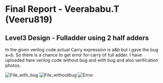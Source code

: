 # Final Report - Veerababu.T (Veeru819)
## Level3 Design - Fulladder using 2 half adders

In the given verilog code actual Carry expression is a&b but i gave the bug a+b.
So there is a chance to get error for carry of full adder.
I have uploaded here verilog code without bug and with bug and also verification photos.



![File_with_bug](https://user-images.githubusercontent.com/109529642/182213254-8e716550-e233-4c4b-ae8d-8ec122e7f223.png)
![File_withoutbug](https://user-images.githubusercontent.com/109529642/182213270-4cca9762-05ed-4f6c-8208-971c7f05b321.png)
![Error](https://user-images.githubusercontent.com/109529642/182218392-58cb698c-c625-4c64-8914-9440bb75d845.png)

